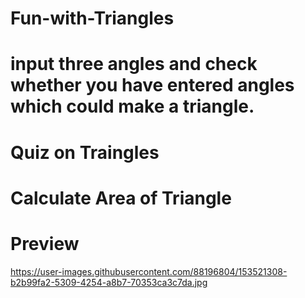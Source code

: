 # Fun-with-Triangles
# input three angles and check whether you have entered angles which could make a triangle. 
# Quiz on Traingles
# Calculate Area of Triangle
# Preview 
https://user-images.githubusercontent.com/88196804/153521308-b2b99fa2-5309-4254-a8b7-70353ca3c7da.jpg
